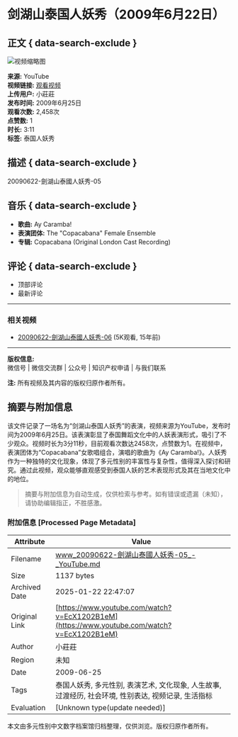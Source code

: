 # 剑湖山泰国人妖秀（2009年6月22日）

## 正文 { data-search-exclude }


![视频缩略图](https://i.ytimg.com/vi/c7tlQIrkDEc/hqdefault.jpg?sqp=-oaymwFACKgBEF5IWvKriqkDMwgBFQAAiEIYAdgBAeIBCggYEAIYBjgBQAHwAQH4Af4EgALgA4oCDAgAEAEYZSBfKEIwDw==&rs=AOn4CLCd2ovYER3t2fA2AdgCVN3alWhfjQ)

**来源:** YouTube  
**视频链接:** [观看视频](https://www.youtube.com/watch?v=c7tlQIrkDEc)  
**上传用户:** 小莊莊  
**发布时间:** 2009年6月25日  
**观看次数:** 2,458次  
**点赞数:** 1  
**时长:** 3:11  
**标签:** 泰国人妖秀  

## 描述 { data-search-exclude }
20090622-劍湖山泰國人妖秀-05

## 音乐 { data-search-exclude }
- **歌曲:** Ay Caramba!  
- **表演团体:** The "Copacabana" Female Ensemble  
- **专辑:** Copacabana (Original London Cast Recording)

## 评论 { data-search-exclude }
- 顶部评论
- 最新评论

---

### 相关视频
- [20090622-劍湖山泰國人妖秀-06](https://www.youtube.com/watch?v=c7tlQIrkDEc) (5K观看, 15年前)

---

**版权信息:**  
微信号 | 微信交流群 | 公众号 | 知识产权申请 | 与我们联系

**注:** 所有视频及其内容的版权归原作者所有。
<!-- tcd_original_link https://www.youtube.com/watch?v=EcX1202B1eM -->


## 摘要与附加信息

<!-- tcd_abstract -->
该文件记录了一场名为“剑湖山泰国人妖秀”的表演，视频来源为YouTube，发布时间为2009年6月25日。该表演彰显了泰国舞蹈文化中的人妖表演形式，吸引了不少观众。视频时长为3分11秒，目前观看次数达2458次，点赞数为1。在视频中，表演团体为“Copacabana”女歌唱组合，演唱的歌曲为《Ay Caramba!》。人妖秀作为一种独特的文化现象，体现了多元性别的丰富性与复杂性，值得深入探讨和研究。通过此视频，观众能够直观感受到泰国人妖的艺术表现形式及其在当地文化中的地位。
<!-- tcd_abstract_end -->

> 摘要与附加信息为自动生成，仅供检索与参考。如有错误或遗漏（未知），请协助编辑指正，不胜感激。

### 附加信息 [Processed Page Metadata]

| Attribute       | Value                                  |
|-----------------|----------------------------------------|
| Filename        | www_20090622-劍湖山泰國人妖秀-05_-_YouTube.md                             |
| Size            | 1137 bytes                           |
| Archived Date   | 2025-01-22 22:47:07                             |
| Original Link   | [https://www.youtube.com/watch?v=EcX1202B1eM](https://www.youtube.com/watch?v=EcX1202B1eM)                       |
| Author          | 小莊莊                               |
| Region          | 未知                               |
| Date            | 2009-06-25                                 |
| Tags            | 泰国人妖秀, 多元性别, 表演艺术, 文化现象, 人生故事, 过渡经历, 社会环境, 性别表达, 视频记录, 生活指标                                 |
| Evaluation            | [Unknown type(update needed)]                                 |
<!-- tcd_table_end -->

本文由多元性别中文数字档案馆归档整理，仅供浏览。版权归原作者所有。
